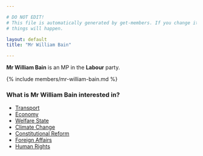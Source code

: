 ```yaml
---

# DO NOT EDIT!
# This file is automatically generated by get-members. If you change it, bad
# things will happen.

layout: default
title: "Mr William Bain"

---
```


**Mr William Bain** is an MP in the **Labour** party.

{% include members/mr-william-bain.md %}

### What is Mr William Bain interested in?


* [Transport](/interests/transport.html)
* [Economy](/interests/economy.html)
* [Welfare State](/interests/welfare-state.html)
* [Climate Change](/interests/climate-change.html)
* [Constitutional Reform](/interests/constitutional-reform.html)
* [Foreign Affairs](/interests/foreign-affairs.html)
* [Human Rights](/interests/human-rights.html)
